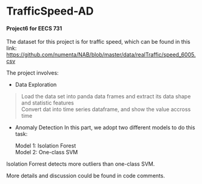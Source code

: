 # TrafficSpeed-AD
#### Project6 for EECS 731

The dataset for this project is for traffic speed, which can be found in this link: <br>
https://github.com/numenta/NAB/blob/master/data/realTraffic/speed_6005.csv

The project involves:

* Data Exploration
 > Load the data set into panda data frames and extract its data shape and statistic features <br>
 > Convert dat into time series dataframe, and show the value accross time

* Anomaly Detection
  In this part, we adopt two different models to do this task:
  
  Model 1: Isolation Forest <br>
  Model 2: One-class SVM

 Isolation Forrest detects more outliers than one-class SVM.
 
 More details and discussion could be found in code comments.
